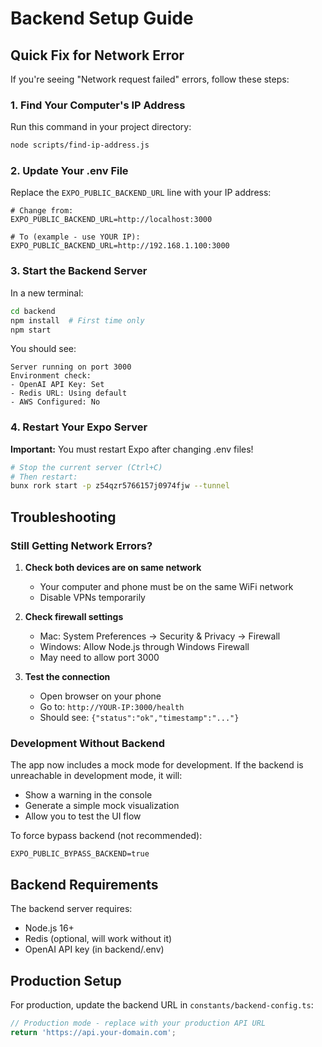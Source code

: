 # Backend Setup Guide

## Quick Fix for Network Error

If you're seeing "Network request failed" errors, follow these steps:

### 1. Find Your Computer's IP Address

Run this command in your project directory:
```bash
node scripts/find-ip-address.js
```

### 2. Update Your .env File

Replace the `EXPO_PUBLIC_BACKEND_URL` line with your IP address:
```env
# Change from:
EXPO_PUBLIC_BACKEND_URL=http://localhost:3000

# To (example - use YOUR IP):
EXPO_PUBLIC_BACKEND_URL=http://192.168.1.100:3000
```

### 3. Start the Backend Server

In a new terminal:
```bash
cd backend
npm install  # First time only
npm start
```

You should see:
```
Server running on port 3000
Environment check:
- OpenAI API Key: Set
- Redis URL: Using default
- AWS Configured: No
```

### 4. Restart Your Expo Server

**Important:** You must restart Expo after changing .env files!

```bash
# Stop the current server (Ctrl+C)
# Then restart:
bunx rork start -p z54qzr5766157j0974fjw --tunnel
```

## Troubleshooting

### Still Getting Network Errors?

1. **Check both devices are on same network**
   - Your computer and phone must be on the same WiFi network
   - Disable VPNs temporarily

2. **Check firewall settings**
   - Mac: System Preferences → Security & Privacy → Firewall
   - Windows: Allow Node.js through Windows Firewall
   - May need to allow port 3000

3. **Test the connection**
   - Open browser on your phone
   - Go to: `http://YOUR-IP:3000/health`
   - Should see: `{"status":"ok","timestamp":"..."}`

### Development Without Backend

The app now includes a mock mode for development. If the backend is unreachable in development mode, it will:
- Show a warning in the console
- Generate a simple mock visualization
- Allow you to test the UI flow

To force bypass backend (not recommended):
```env
EXPO_PUBLIC_BYPASS_BACKEND=true
```

## Backend Requirements

The backend server requires:
- Node.js 16+
- Redis (optional, will work without it)
- OpenAI API key (in backend/.env)

## Production Setup

For production, update the backend URL in `constants/backend-config.ts`:
```typescript
// Production mode - replace with your production API URL
return 'https://api.your-domain.com';
```